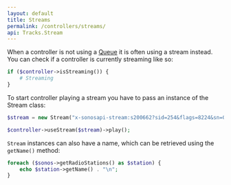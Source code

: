 ```yaml
---
layout: default
title: Streams
permalink: /controllers/streams/
api: Tracks.Stream
---
```


When a controller is not using a [Queue](../queue/) it is often using a stream instead.  
You can check if a controller is currently streaming like so:

~~~php
if ($controller->isStreaming()) {
    # Streaming
}
~~~


To start controller playing a stream you have to pass an instance of the Stream class:

~~~php
$stream = new Stream("x-sonosapi-stream:s200662?sid=254&flags=8224&sn=0");

$controller->useStream($stream)->play();
~~~


`Stream` instances can also have a name, which can be retrieved using the `getName()` method:

~~~php
foreach ($sonos->getRadioStations() as $station) {
    echo $station->getName() . "\n";
}
~~~
